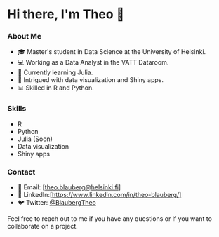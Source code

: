 # Hi there, I'm Theo 👋

### About Me
- 🎓 Master's student in Data Science at the University of Helsinki. 
- 💻 Working as a Data Analyst in the VATT Dataroom.
- 🌱 Currently learning Julia.
- 🤔 Intrigued with data visualization and Shiny apps.
- 📊 Skilled in R and Python.

### Skills

- R
- Python
- Julia (Soon)
- Data visualization
- Shiny apps
    
### Contact

- 📧 Email: [theo.blauberg@helsinki.fi]
- 💬 LinkedIn:[https://www.linkedin.com/in/theo-blauberg/]
- 🐦 Twitter: [@BlaubergTheo](https://twitter.com/BlaubergTheo)

Feel free to reach out to me if you have any questions or if you want to collaborate on a project.

<!---
bbtheo/bbtheo is a ✨ special ✨ repository because its `README.md` (this file) appears on your GitHub profile.
You can click the Preview link to take a look at your changes.
--->
